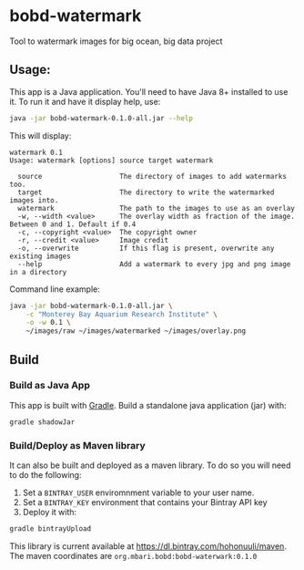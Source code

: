 # bobd-watermark
Tool to watermark images for big ocean, big data project

## Usage:

This app is a Java application. You'll need to have Java 8+ installed to use it. To run it and have it display help, use:

```bash
java -jar bobd-watermark-0.1.0-all.jar --help
```

This will display:

```
watermark 0.1
Usage: watermark [options] source target watermark

  source                   The directory of images to add watermarks too.
  target                   The directory to write the watermarked images into.
  watermark                The path to the images to use as an overlay
  -w, --width <value>      The overlay width as fraction of the image. Between 0 and 1. Default if 0.4
  -c, --copyright <value>  The copyright owner
  -r, --credit <value>     Image credit
  -o, --overwrite          If this flag is present, overwrite any existing images
  --help                   Add a watermark to every jpg and png image in a directory
```

Command line example:

```bash
java -jar bobd-watermark-0.1.0-all.jar \
    -c "Monterey Bay Aquarium Research Institute" \
    -o -w 0.1 \
    ~/images/raw ~/images/watermarked ~/images/overlay.png
```

## Build

### Build as Java App
This app is built with [Gradle](https://gradle.org/). Build a standalone java application (jar) with:

```bash
gradle shadowJar
```

### Build/Deploy as Maven library
It can also be built and deployed as a maven library. To do so you will need to do the following:

1. Set a `BINTRAY_USER` enviromnment variable to your user name.
2. Set a `BINTRAY_KEY` environment that contains your Bintray API key
3. Deploy it with:
```bash
gradle bintrayUpload
```

This library is current available at <https://dl.bintray.com/hohonuuli/maven>. The maven coordinates are `org.mbari.bobd:bobd-waterwark:0.1.0`


